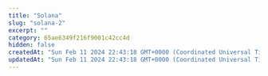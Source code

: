```yaml
---
title: "Solana"
slug: "solana-2"
excerpt: ""
category: 65ae6349f216f9001c42cc4d
hidden: false
createdAt: "Sun Feb 11 2024 22:43:18 GMT+0000 (Coordinated Universal Time)"
updatedAt: "Sun Feb 11 2024 22:43:18 GMT+0000 (Coordinated Universal Time)"
---
```

